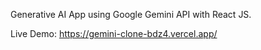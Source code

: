 Generative AI App using Google Gemini API with React JS.

Live Demo: https://gemini-clone-bdz4.vercel.app/
